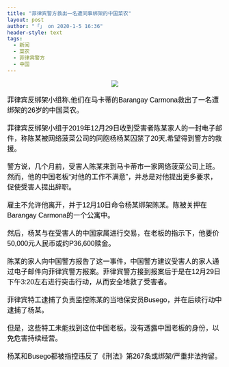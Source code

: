 ```yaml
---
title: "菲律宾警方救出一名遭同事绑架的中国菜农"
layout: post
author: "「」 on 2020-1-5 16:36"
header-style: text
tags:
  - 新闻
  - 菜农
  - 菲律宾警方
  - 中国
---
```


<head></head>
<body>
 <div align="center"> 
  <font color="#000"><font face="微软雅黑, Tahoma, Helvetica, Arial, 宋体, sans-serif"><font style="font-size:16px"><img src="https://www.wgi8.com/uploadfile/article/2020/01/03/366706554939609.png" onload="thumbImg(this)"></font></font></font> 
 </div>
 <br> 
 <div align="left"> 
  <font color="#000"><font face="微软雅黑, Tahoma, Helvetica, Arial, 宋体, sans-serif"><font style="font-size:16px">菲律宾反绑架小组称,他们在马卡蒂的Barangay Carmona救出了一名遭绑架的26岁的中国菜农。</font></font></font> 
 </div> 
 <div align="left"> 
  <font color="#000"><font face="微软雅黑, Tahoma, Helvetica, Arial, 宋体, sans-serif"><font style="font-size:16px"><br> 菲律宾反绑架小组于2019年12月29日收到受害者陈某家人的一封电子邮件，称陈某被网络菠菜公司的同胞杨杨某囚禁了20天,希望得到警方的救援。</font></font></font> 
 </div> 
 <div align="left"> 
  <font color="#000"><font face="微软雅黑, Tahoma, Helvetica, Arial, 宋体, sans-serif"><font style="font-size:16px"><br> 警方说，几个月前，受害人陈某来到马卡蒂市一家网络菠菜公司上班。然而，他的中国老板“对他的工作不满意”，并总是对他提出更多要求，促使受害人提出辞职。</font></font></font> 
 </div> 
 <div align="left"> 
  <font color="#000"><font face="微软雅黑, Tahoma, Helvetica, Arial, 宋体, sans-serif"><font style="font-size:16px"><br> 雇主不允许他离开，并于12月10日命令杨某绑架陈某。陈被关押在Barangay Carmona的一个公寓中。</font></font></font> 
 </div> 
 <div align="left"> 
  <font color="#000"><font face="微软雅黑, Tahoma, Helvetica, Arial, 宋体, sans-serif"><font style="font-size:16px"><br> 然后，杨某与在受害人的中国家属进行交易，在老板的指示下，他要价50,000元人民币或约P36,600赎金。</font></font></font> 
 </div> 
 <div align="left"> 
  <font color="#000"><font face="微软雅黑, Tahoma, Helvetica, Arial, 宋体, sans-serif"><font style="font-size:16px"><br> 陈某的家人向中国警方报告了这一事件，中国警方建议受害人的家人通过电子邮件向菲律宾警方报案。菲律宾警方接到报案后于是在12月29日下午3:20左右进行突击行动，从而安全地救了受害者。</font></font></font> 
 </div> 
 <div align="left"> 
  <font color="#000"><font face="微软雅黑, Tahoma, Helvetica, Arial, 宋体, sans-serif"><font style="font-size:16px"><br> 菲律宾特工逮捕了负责监控陈某的当地保安员Busego，并在后续行动中逮捕了杨某。</font></font></font> 
 </div> 
 <div align="left"> 
  <font color="#000"><font face="微软雅黑, Tahoma, Helvetica, Arial, 宋体, sans-serif"><font style="font-size:16px"><br> 但是，这些特工未能找到这位中国老板。没有透露中国老板的身份，以免危害持续经营。</font></font></font> 
 </div> 
 <div align="left"> 
  <font color="#000"><font face="微软雅黑, Tahoma, Helvetica, Arial, 宋体, sans-serif"><font style="font-size:16px"><br> 杨某和Busego都被指控违反了《刑法》第267条或绑架/严重非法拘留。</font></font></font> 
 </div>
 <br>
</body>


